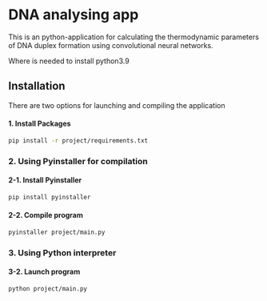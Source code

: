 
# DNA analysing app

This is an python-application for calculating the thermodynamic parameters of DNA duplex formation using convolutional neural networks.

Where is needed to install python3.9

## Installation
There are two options for launching and compiling the application

#### 1. Install Packages

   ```bash
   pip install -r project/requirements.txt
   ```

### 2. Using Pyinstaller for compilation

#### 2-1. Install Pyinstaller

   ```bash
   pip install pyinstaller
   ```

#### 2-2. Compile program

   ```bash
   pyinstaller project/main.py
   ```
   
### 3. Using Python interpreter

#### 3-2. Launch program

   ```bash
   python project/main.py
   ```
   
